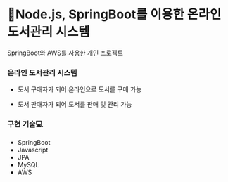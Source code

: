 
# :book:Node.js, SpringBoot를 이용한 온라인 도서관리 시스템
SpringBoot와 AWS를 사용한 개인 프로젝트
 
### 온라인 도서관리 시스템
* 도서 구매자가 되어 온라인으로 도서를 구매 가능

* 도서 판매자가 되어 도서를 판매 및 관리 가능

### 구현 기술:computer:
* SpringBoot
* Javascript
* JPA
* MySQL
* AWS
